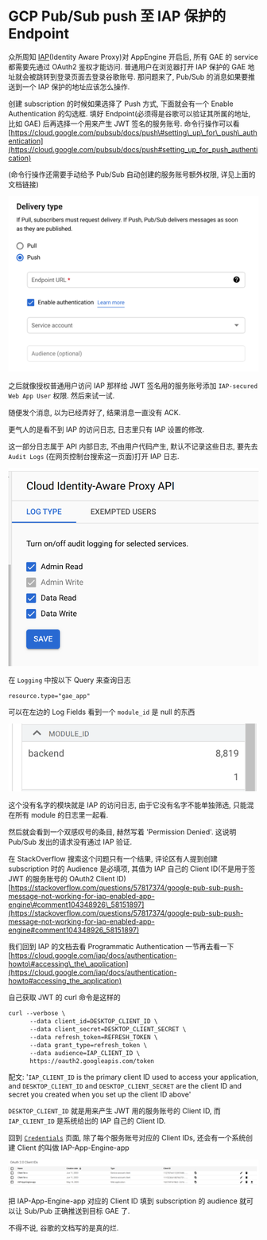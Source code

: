 # GCP Pub/Sub push 至 IAP 保护的 Endpoint

众所周知 [IAP](https://cloud.google.com/iap/docs)\(Identity Aware Proxy\)对 AppEngine 开启后, 所有 GAE 的 service 都需要先通过 OAuth2 鉴权才能访问. 普通用户在浏览器打开 IAP 保护的 GAE 地址就会被跳转到登录页面去登录谷歌账号. 那问题来了, Pub/Sub 的消息如果要推送到一个 IAP 保护的地址应该怎么操作.

创建 subscription 的时候如果选择了 Push 方式, 下面就会有一个 Enable Authentication 的勾选框. 填好 Endpoint\(必须得是谷歌可以验证其所属的地址, 比如 GAE\) 后再选择一个用来产生 JWT 签名的服务账号. 命令行操作可以看 [https://cloud.google.com/pubsub/docs/push\#setting\_up\_for\_push\_authentication](https://cloud.google.com/pubsub/docs/push#setting_up_for_push_authentication)

\(命令行操作还需要手动给予 Pub/Sub 自动创建的服务账号额外权限, 详见上面的文档链接\)

![](../.gitbook/assets/image%20%2864%29.png)

之后就像授权普通用户访问 IAP 那样给 JWT 签名用的服务账号添加 `IAP-secured Web App User` 权限. 然后来试一试.

随便发个消息, 以为已经弄好了, 结果消息一直没有 ACK.

更气人的是看不到 IAP 的访问日志, 日志里只有 IAP 设置的修改.

这一部分日志属于 API 内部日志, 不由用户代码产生, 默认不记录这些日志, 要先去 `Audit Logs` \(在网页控制台搜索这一页面\)打开 IAP 日志.

![](../.gitbook/assets/image%20%2862%29.png)

在 `Logging` 中按以下 Query 来查询日志

```text
resource.type="gae_app"
```

可以在左边的 Log Fields 看到一个 `module_id` 是 null 的东西

![](../.gitbook/assets/image%20%2863%29.png)

这个没有名字的模块就是 IAP 的访问日志, 由于它没有名字不能单独筛选, 只能混在所有 module 的日志里一起看.

然后就会看到一个双感叹号的条目, 赫然写着 'Permission Denied'. 这说明 Pub/Sub 发出的请求没有通过 IAP 验证.

在 StackOverflow 搜索这个问题只有一个结果, 评论区有人提到创建 subscription 时的 Audience 是必填项, 其值为 IAP 自己的 Client ID\(不是用于签 JWT 的服务账号的 OAuth2 Client ID\) [https://stackoverflow.com/questions/57817374/google-pub-sub-push-message-not-working-for-iap-enabled-app-engine\#comment104348926\_58151897](https://stackoverflow.com/questions/57817374/google-pub-sub-push-message-not-working-for-iap-enabled-app-engine#comment104348926_58151897)

我们回到 IAP 的文档去看 Programmatic Authentication 一节再去看一下 [https://cloud.google.com/iap/docs/authentication-howto\#accessing\_the\_application](https://cloud.google.com/iap/docs/authentication-howto#accessing_the_application)

自己获取 JWT 的 curl 命令是这样的

```text
curl --verbose \
      --data client_id=DESKTOP_CLIENT_ID \
      --data client_secret=DESKTOP_CLIENT_SECRET \
      --data refresh_token=REFRESH_TOKEN \
      --data grant_type=refresh_token \
      --data audience=IAP_CLIENT_ID \
      https://oauth2.googleapis.com/token
```

配文: '`IAP_CLIENT_ID` is the primary client ID used to access your application, and `DESKTOP_CLIENT_ID` and `DESKTOP_CLIENT_SECRET` are the client ID and secret you created when you set up the client ID above'

`DESKTOP_CLIENT_ID` 就是用来产生 JWT 用的服务账号的 Client ID, 而 `IAP_CLIENT_ID` 是系统给出的 IAP 自己的 Client ID.

回到 [`Credentials`](https://console.cloud.google.com/apis/credentials) 页面, 除了每个服务账号对应的 Client IDs, 还会有一个系统创建 Client 的叫做 IAP-App-Engine-app

![](../.gitbook/assets/image%20%2861%29.png)

把 IAP-App-Engine-app 对应的 Client ID 填到 subscription 的 audience 就可以让 Sub/Pub 正确推送到目标 GAE 了.

不得不说, 谷歌的文档写的是真的烂.


